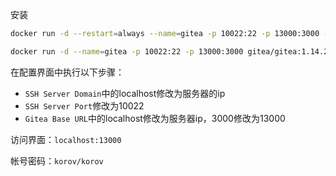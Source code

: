  安装

```bash
docker run -d --restart=always --name=gitea -p 10022:22 -p 13000:3000 -v `pwd`/gitea:/data gitea/gitea:1.14.2

docker run -d --name=gitea -p 10022:22 -p 13000:3000 gitea/gitea:1.14.2
```

在配置界面中执行以下步骤：

- `SSH Server Domain`中的localhost修改为服务器的ip
- `SSH Server Port`修改为10022
- `Gitea Base URL`中的localhost修改为服务器ip，3000修改为13000

访问界面：`localhost:13000`

帐号密码：`korov/korov`

